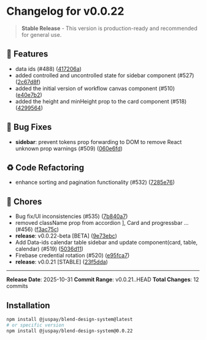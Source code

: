 # Changelog for v0.0.22

> **Stable Release** - This version is production-ready and recommended for general use.

## 🚀 Features

- data ids (#488) ([417206a](../../commit/417206a))
- added controlled and uncontrolled state for sidebar component (#527) ([2c67d8f](../../commit/2c67d8f))
- added the initial version of workflow canvas component (#510) ([e40e7b2](../../commit/e40e7b2))
- added the height and minHeight prop to the card component (#518) ([4299564](../../commit/4299564))

## 🐛 Bug Fixes

- **sidebar**: prevent tokens prop forwarding to DOM to remove React unknown prop warnings (#509) ([060e6fd](../../commit/060e6fd))

## ♻️ Code Refactoring

- enhance sorting and pagination functionality (#532) ([7285e76](../../commit/7285e76))

## 🔧 Chores

- Bug fix/UI inconsistencies (#535) ([7b840a7](../../commit/7b840a7))
- removed className prop from accordion ], Card and progressbar … (#456) ([f3ac75c](../../commit/f3ac75c))
- **release**: v0.0.22-beta [BETA] ([9e73ebc](../../commit/9e73ebc))
- Add Data-ids calendar table sidebar and update component(card, table, calendar) (#519) ([5036d11](../../commit/5036d11))
- Firebase credential rotation (#520) ([e95fca7](../../commit/e95fca7))
- **release**: v0.0.21 [STABLE] ([23f5dda](../../commit/23f5dda))

---

**Release Date**: 2025-10-31
**Commit Range**: v0.0.21..HEAD
**Total Changes**: 12 commits

## Installation

```bash
npm install @juspay/blend-design-system@latest
# or specific version
npm install @juspay/blend-design-system@0.0.22
```
